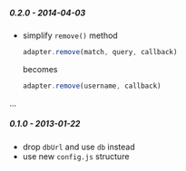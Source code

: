 
##### 0.2.0 - 2014-04-03

- simplify `remove()` method

  ```js
  adapter.remove(match, query, callback)
  ```

  becomes

  ```js
  adapter.remove(username, callback)
  ```

...

##### 0.1.0 - 2013-01-22

 - drop `dbUrl` and use `db` instead
 - use new `config.js` structure

